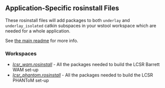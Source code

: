 ## Application-Specific rosinstall Files

These rosinstall files will add packages to both `underlay` and
`underlay_isolated` catkin subspaces in your wstool workspace which
are needed for a whole application.

See [the main readme](../README.md) for more info.

### Workspaces

* [*lcsr_wam.rosinstall*](https://raw.github.com/jhu-lcsr/rosinstalls/master/applications/lcsr_wam.rosinstall) - All the packages needed to build the LCSR Barrett WAM set-up 
* [*lcsr_phantom.rosinstall*](https://raw.github.com/jhu-lcsr/rosinstalls/master/applications/lcsr_phantom.rosinstall) - All the packages needed to build the LCSR PHANToM set-up 
